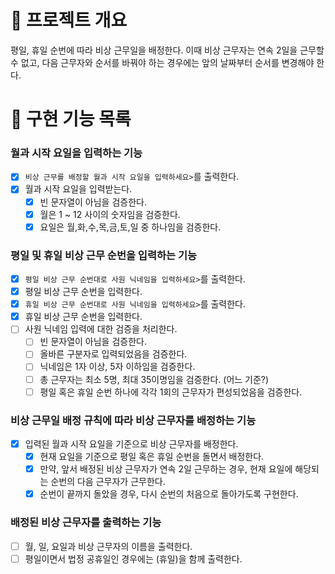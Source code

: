 # 💪 프로젝트 개요

평일, 휴일 순번에 따라 비상 근무일을 배정한다.
이때 비상 근무자는 연속 2일을 근무할 수 없고, 다음 근무자와 순서를 바꿔야 하는 경우에는 앞의 날짜부터 순서를 변경해야 한다.

# 📝 구현 기능 목록

### 월과 시작 요일을 입력하는 기능

- [x] `비상 근무를 배정할 월과 시작 요일을 입력하세요>`를 출력한다.
- [x] 월과 시작 요일을 입력받는다.
    - [x] 빈 문자열이 아님을 검증한다.
    - [x] 월은 1 ~ 12 사이의 숫자임을 검증한다.
    - [x] 요일은 월,화,수,목,금,토,일 중 하나임을 검증한다.

### 평일 및 휴일 비상 근무 순번을 입력하는 기능

- [x] `평일 비상 근무 순번대로 사원 닉네임을 입력하세요>`를 출력한다.
- [x] 평일 비상 근무 순번을 입력한다.
- [x] `휴일 비상 근무 순번대로 사원 닉네임을 입력하세요>`를 출력한다.
- [x] 휴일 비상 근무 순번을 입력한다.
- [ ] 사원 닉네임 입력에 대한 검증을 처리한다.
    - [ ] 빈 문자열이 아님을 검증한다.
    - [ ] 올바른 구분자로 입력되었음을 검증한다.
    - [ ] 닉네임은 1자 이상, 5자 이하임을 검증한다.
    - [ ] 총 근무자는 최소 5명, 최대 35이명임을 검증한다.  (어느 기준?)
    - [ ] 평일 혹은 휴일 순번 하나에 각각 1회의 근무자가 편성되었음을 검증한다.

### 비상 근무일 배정 규칙에 따라 비상 근무자를 배정하는 기능

- [x] 입력된 월과 시작 요일을 기준으로 비상 근무자를 배정한다.
    - [x] 현재 요일을 기준으로 평일 혹은 휴일 순번을 돌면서 배정한다.
    - [x] 만약, 앞서 배정된 비상 근무자가 연속 2일 근무하는 경우, 현재 요일에 해당되는 순번의 다음 근무자가 근무한다.
    - [x] 순번이 끝까지 돌았을 경우, 다시 순번의 처음으로 돌아가도록 구현한다.

### 배정된 비상 근무자를 출력하는 기능

- [ ] 월, 일, 요일과 비상 근무자의 이름을 출력한다.
- [ ] 평일이면서 법정 공휴일인 경우에는 (휴일)을 함께 출력한다.
